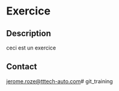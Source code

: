 # Exercice


## Description

ceci est un exercice

## Contact

jerome.roze@tttech-auto.com# git_training
